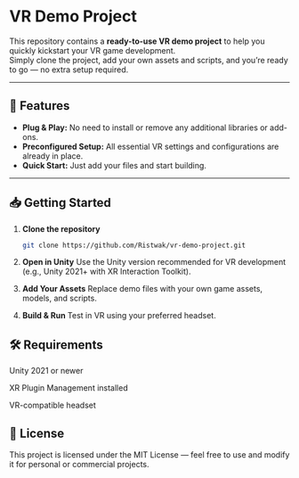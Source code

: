 # VR Demo Project

This repository contains a **ready-to-use VR demo project** to help you quickly kickstart your VR game development.  
Simply clone the project, add your own assets and scripts, and you’re ready to go — no extra setup required.

---

## 🚀 Features
- **Plug & Play:** No need to install or remove any additional libraries or add-ons.
- **Preconfigured Setup:** All essential VR settings and configurations are already in place.
- **Quick Start:** Just add your files and start building.

---

## 📥 Getting Started

1. **Clone the repository**
   ```bash
   git clone https://github.com/Ristwak/vr-demo-project.git
2. **Open in Unity**
Use the Unity version recommended for VR development (e.g., Unity 2021+ with XR Interaction Toolkit).

3. **Add Your Assets**
Replace demo files with your own game assets, models, and scripts.

4. **Build & Run**
Test in VR using your preferred headset.

## 🛠 Requirements
Unity 2021 or newer

XR Plugin Management installed

VR-compatible headset

## 📄 License
This project is licensed under the MIT License — feel free to use and modify it for personal or commercial projects.
